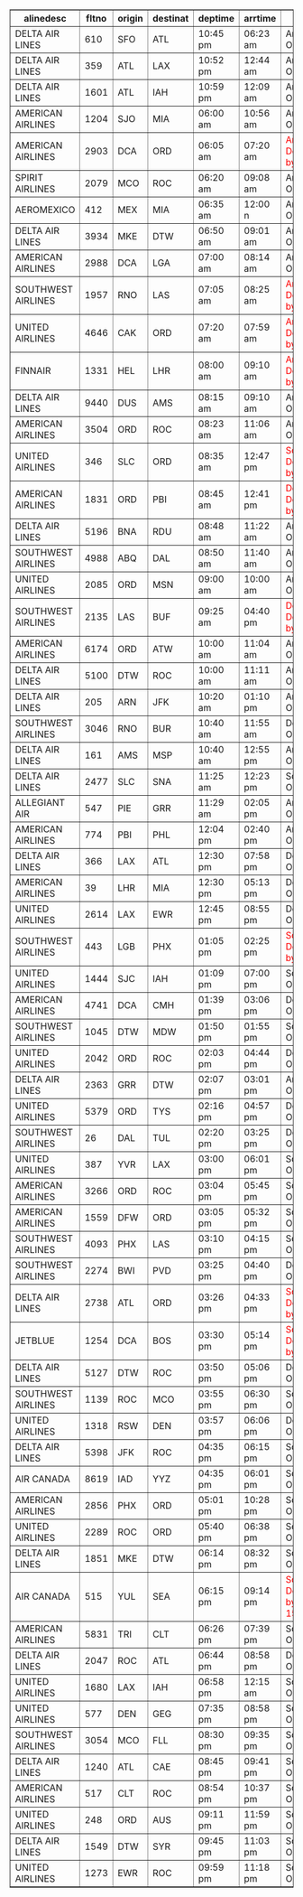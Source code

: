 <table border="1"><tr><th>alinedesc</th><th>fltno</th><th>origin</th><th>destinat</th><th>deptime</th><th>arrtime</th><th>Status</th></tr><tr><td>DELTA AIR LINES</td><td>610</td><td>SFO</td><td>ATL</td><td>10:45 pm</td><td>06:23 am</td><td>Arrived On time</td></tr><tr><td>DELTA AIR LINES</td><td>359</td><td>ATL</td><td>LAX</td><td>10:52 pm</td><td>12:44 am</td><td>Arrived On time</td></tr><tr><td>DELTA AIR LINES</td><td>1601</td><td>ATL</td><td>IAH</td><td>10:59 pm</td><td>12:09 am</td><td>Arrived On time</td></tr><tr><td>AMERICAN AIRLINES</td><td>1204</td><td>SJO</td><td>MIA</td><td>06:00 am</td><td>10:56 am</td><td>Arrived On time</td></tr><tr><td>AMERICAN AIRLINES</td><td>2903</td><td>DCA</td><td>ORD</td><td>06:05 am</td><td>07:20 am</td><td><span style="color:red"><span style="color:red">Arrived Delayed by 25m</span></span></td></tr><tr><td>SPIRIT AIRLINES</td><td>2079</td><td>MCO</td><td>ROC</td><td>06:20 am</td><td>09:08 am</td><td>Arrived On time</td></tr><tr><td>AEROMEXICO</td><td>412</td><td>MEX</td><td>MIA</td><td>06:35 am</td><td>12:00 n</td><td>Arrived On time</td></tr><tr><td>DELTA AIR LINES</td><td>3934</td><td>MKE</td><td>DTW</td><td>06:50 am</td><td>09:01 am</td><td>Arrived On time</td></tr><tr><td>AMERICAN AIRLINES</td><td>2988</td><td>DCA</td><td>LGA</td><td>07:00 am</td><td>08:14 am</td><td>Arrived On time</td></tr><tr><td>SOUTHWEST AIRLINES</td><td>1957</td><td>RNO</td><td>LAS</td><td>07:05 am</td><td>08:25 am</td><td><span style="color:red"><span style="color:red">Arrived Delayed by 38m</span></span></td></tr><tr><td>UNITED AIRLINES</td><td>4646</td><td>CAK</td><td>ORD</td><td>07:20 am</td><td>07:59 am</td><td><span style="color:red"><span style="color:red">Arrived Delayed by 19m</span></span></td></tr><tr><td>FINNAIR</td><td>1331</td><td>HEL</td><td>LHR</td><td>08:00 am</td><td>09:10 am</td><td><span style="color:red"><span style="color:red">Arrived Delayed by 46m</span></span></td></tr><tr><td>DELTA AIR LINES</td><td>9440</td><td>DUS</td><td>AMS</td><td>08:15 am</td><td>09:10 am</td><td>Arrived On time</td></tr><tr><td>AMERICAN AIRLINES</td><td>3504</td><td>ORD</td><td>ROC</td><td>08:23 am</td><td>11:06 am</td><td>Arrived On time</td></tr><tr><td>UNITED AIRLINES</td><td>346</td><td>SLC</td><td>ORD</td><td>08:35 am</td><td>12:47 pm</td><td><span style="color:red"><span style="color:red">Scheduled Delayed by 1h 6m</span></span></td></tr><tr><td>AMERICAN AIRLINES</td><td>1831</td><td>ORD</td><td>PBI</td><td>08:45 am</td><td>12:41 pm</td><td><span style="color:red"><span style="color:red">Departed Delayed by 28m</span></span></td></tr><tr><td>DELTA AIR LINES</td><td>5196</td><td>BNA</td><td>RDU</td><td>08:48 am</td><td>11:22 am</td><td>Arrived On time</td></tr><tr><td>SOUTHWEST AIRLINES</td><td>4988</td><td>ABQ</td><td>DAL</td><td>08:50 am</td><td>11:40 am</td><td>Arrived On time</td></tr><tr><td>UNITED AIRLINES</td><td>2085</td><td>ORD</td><td>MSN</td><td>09:00 am</td><td>10:00 am</td><td>Arrived On time</td></tr><tr><td>SOUTHWEST AIRLINES</td><td>2135</td><td>LAS</td><td>BUF</td><td>09:25 am</td><td>04:40 pm</td><td><span style="color:red"><span style="color:red">Departed Delayed by 54m</span></span></td></tr><tr><td>AMERICAN AIRLINES</td><td>6174</td><td>ORD</td><td>ATW</td><td>10:00 am</td><td>11:04 am</td><td>Arrived On time</td></tr><tr><td>DELTA AIR LINES</td><td>5100</td><td>DTW</td><td>ROC</td><td>10:00 am</td><td>11:11 am</td><td>Arrived On time</td></tr><tr><td>DELTA AIR LINES</td><td>205</td><td>ARN</td><td>JFK</td><td>10:20 am</td><td>01:10 pm</td><td>Arrived On time</td></tr><tr><td>SOUTHWEST AIRLINES</td><td>3046</td><td>RNO</td><td>BUR</td><td>10:40 am</td><td>11:55 am</td><td>Departed On time</td></tr><tr><td>DELTA AIR LINES</td><td>161</td><td>AMS</td><td>MSP</td><td>10:40 am</td><td>12:55 pm</td><td>Arrived On time</td></tr><tr><td>DELTA AIR LINES</td><td>2477</td><td>SLC</td><td>SNA</td><td>11:25 am</td><td>12:23 pm</td><td>Scheduled On time</td></tr><tr><td>ALLEGIANT AIR</td><td>547</td><td>PIE</td><td>GRR</td><td>11:29 am</td><td>02:05 pm</td><td>Arrived On time</td></tr><tr><td>AMERICAN AIRLINES</td><td>774</td><td>PBI</td><td>PHL</td><td>12:04 pm</td><td>02:40 pm</td><td>Arrived On time</td></tr><tr><td>DELTA AIR LINES</td><td>366</td><td>LAX</td><td>ATL</td><td>12:30 pm</td><td>07:58 pm</td><td>Departed On time</td></tr><tr><td>AMERICAN AIRLINES</td><td>39</td><td>LHR</td><td>MIA</td><td>12:30 pm</td><td>05:13 pm</td><td>Departed On time</td></tr><tr><td>UNITED AIRLINES</td><td>2614</td><td>LAX</td><td>EWR</td><td>12:45 pm</td><td>08:55 pm</td><td>Departed On time</td></tr><tr><td>SOUTHWEST AIRLINES</td><td>443</td><td>LGB</td><td>PHX</td><td>01:05 pm</td><td>02:25 pm</td><td><span style="color:red"><span style="color:red">Scheduled Delayed by 30m</span></span></td></tr><tr><td>UNITED AIRLINES</td><td>1444</td><td>SJC</td><td>IAH</td><td>01:09 pm</td><td>07:00 pm</td><td>Scheduled On time</td></tr><tr><td>AMERICAN AIRLINES</td><td>4741</td><td>DCA</td><td>CMH</td><td>01:39 pm</td><td>03:06 pm</td><td>Departed On time</td></tr><tr><td>SOUTHWEST AIRLINES</td><td>1045</td><td>DTW</td><td>MDW</td><td>01:50 pm</td><td>01:55 pm</td><td>Scheduled On time</td></tr><tr><td>UNITED AIRLINES</td><td>2042</td><td>ORD</td><td>ROC</td><td>02:03 pm</td><td>04:44 pm</td><td>Departed On time</td></tr><tr><td>DELTA AIR LINES</td><td>2363</td><td>GRR</td><td>DTW</td><td>02:07 pm</td><td>03:01 pm</td><td>Arrived On time</td></tr><tr><td>UNITED AIRLINES</td><td>5379</td><td>ORD</td><td>TYS</td><td>02:16 pm</td><td>04:57 pm</td><td>Departed On time</td></tr><tr><td>SOUTHWEST AIRLINES</td><td>26</td><td>DAL</td><td>TUL</td><td>02:20 pm</td><td>03:25 pm</td><td>Departed On time</td></tr><tr><td>UNITED AIRLINES</td><td>387</td><td>YVR</td><td>LAX</td><td>03:00 pm</td><td>06:01 pm</td><td>Scheduled On time</td></tr><tr><td>AMERICAN AIRLINES</td><td>3266</td><td>ORD</td><td>ROC</td><td>03:04 pm</td><td>05:45 pm</td><td>Scheduled On time</td></tr><tr><td>AMERICAN AIRLINES</td><td>1559</td><td>DFW</td><td>ORD</td><td>03:05 pm</td><td>05:32 pm</td><td>Scheduled On time</td></tr><tr><td>SOUTHWEST AIRLINES</td><td>4093</td><td>PHX</td><td>LAS</td><td>03:10 pm</td><td>04:15 pm</td><td>Scheduled On time</td></tr><tr><td>SOUTHWEST AIRLINES</td><td>2274</td><td>BWI</td><td>PVD</td><td>03:25 pm</td><td>04:40 pm</td><td>Departed On time</td></tr><tr><td>DELTA AIR LINES</td><td>2738</td><td>ATL</td><td>ORD</td><td>03:26 pm</td><td>04:33 pm</td><td><span style="color:red"><span style="color:red">Scheduled Delayed by 36m</span></span></td></tr><tr><td>JETBLUE</td><td>1254</td><td>DCA</td><td>BOS</td><td>03:30 pm</td><td>05:14 pm</td><td><span style="color:red"><span style="color:red">Scheduled Delayed by 1h 8m</span></span></td></tr><tr><td>DELTA AIR LINES</td><td>5127</td><td>DTW</td><td>ROC</td><td>03:50 pm</td><td>05:06 pm</td><td>Departed On time</td></tr><tr><td>SOUTHWEST AIRLINES</td><td>1139</td><td>ROC</td><td>MCO</td><td>03:55 pm</td><td>06:30 pm</td><td>Scheduled On time</td></tr><tr><td>UNITED AIRLINES</td><td>1318</td><td>RSW</td><td>DEN</td><td>03:57 pm</td><td>06:06 pm</td><td>Departed On time</td></tr><tr><td>DELTA AIR LINES</td><td>5398</td><td>JFK</td><td>ROC</td><td>04:35 pm</td><td>06:15 pm</td><td>Scheduled On time</td></tr><tr><td>AIR CANADA</td><td>8619</td><td>IAD</td><td>YYZ</td><td>04:35 pm</td><td>06:01 pm</td><td>Scheduled On time</td></tr><tr><td>AMERICAN AIRLINES</td><td>2856</td><td>PHX</td><td>ORD</td><td>05:01 pm</td><td>10:28 pm</td><td>Scheduled On time</td></tr><tr><td>UNITED AIRLINES</td><td>2289</td><td>ROC</td><td>ORD</td><td>05:40 pm</td><td>06:38 pm</td><td>Scheduled On time</td></tr><tr><td>DELTA AIR LINES</td><td>1851</td><td>MKE</td><td>DTW</td><td>06:14 pm</td><td>08:32 pm</td><td>Scheduled On time</td></tr><tr><td>AIR CANADA</td><td>515</td><td>YUL</td><td>SEA</td><td>06:15 pm</td><td>09:14 pm</td><td><span style="color:red"><span style="color:red">Scheduled Delayed by 1h 15m</span></span></td></tr><tr><td>AMERICAN AIRLINES</td><td>5831</td><td>TRI</td><td>CLT</td><td>06:26 pm</td><td>07:39 pm</td><td>Scheduled On time</td></tr><tr><td>DELTA AIR LINES</td><td>2047</td><td>ROC</td><td>ATL</td><td>06:44 pm</td><td>08:58 pm</td><td>Departed On time</td></tr><tr><td>UNITED AIRLINES</td><td>1680</td><td>LAX</td><td>IAH</td><td>06:58 pm</td><td>12:15 am</td><td>Scheduled On time</td></tr><tr><td>UNITED AIRLINES</td><td>577</td><td>DEN</td><td>GEG</td><td>07:35 pm</td><td>08:58 pm</td><td>Scheduled On time</td></tr><tr><td>SOUTHWEST AIRLINES</td><td>3054</td><td>MCO</td><td>FLL</td><td>08:30 pm</td><td>09:35 pm</td><td>Scheduled On time</td></tr><tr><td>DELTA AIR LINES</td><td>1240</td><td>ATL</td><td>CAE</td><td>08:45 pm</td><td>09:41 pm</td><td>Scheduled On time</td></tr><tr><td>AMERICAN AIRLINES</td><td>517</td><td>CLT</td><td>ROC</td><td>08:54 pm</td><td>10:37 pm</td><td>Scheduled On time</td></tr><tr><td>UNITED AIRLINES</td><td>248</td><td>ORD</td><td>AUS</td><td>09:11 pm</td><td>11:59 pm</td><td>Scheduled On time</td></tr><tr><td>DELTA AIR LINES</td><td>1549</td><td>DTW</td><td>SYR</td><td>09:45 pm</td><td>11:03 pm</td><td>Scheduled On time</td></tr><tr><td>UNITED AIRLINES</td><td>1273</td><td>EWR</td><td>ROC</td><td>09:59 pm</td><td>11:18 pm</td><td>Scheduled On time</td></tr></table>